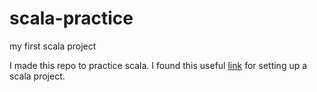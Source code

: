 # scala-practice
my first scala project

I made this repo to practice scala. I found this useful [link](https://www.scala-sbt.org/1.x/docs/sbt-by-example.html) for
setting up a scala project.